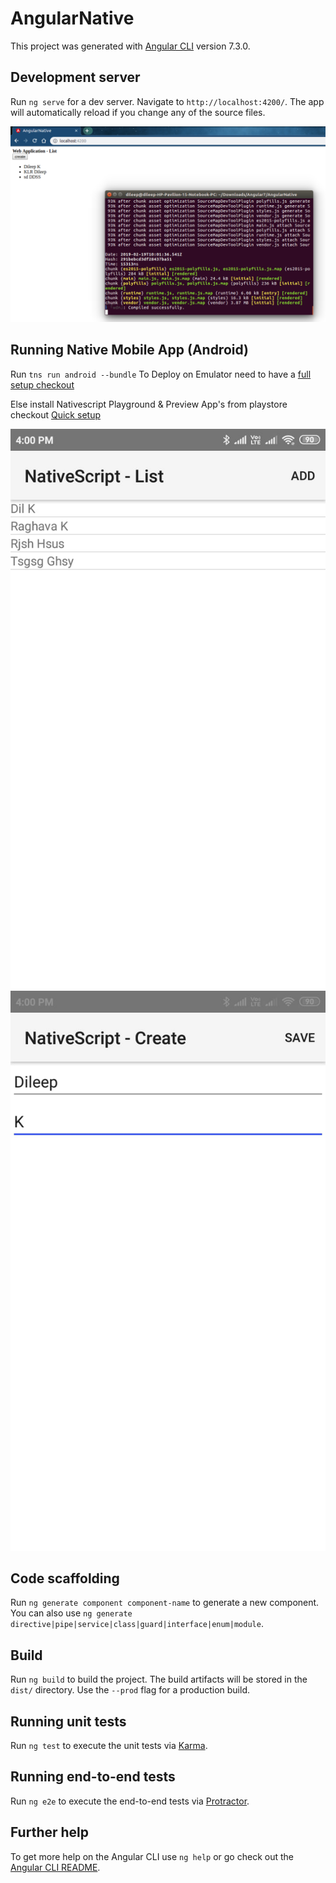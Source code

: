 # AngularNative

This project was generated with [Angular CLI](https://github.com/angular/angular-cli) version 7.3.0.

## Development server

Run `ng serve` for a dev server. Navigate to `http://localhost:4200/`. The app will automatically reload if you change any of the source files.

![alt text](./src/assets/NativeAngular_browser.png)

## Running Native Mobile App (Android)
Run `tns run android --bundle`
To Deploy on Emulator need to have a [full setup checkout](https://docs.nativescript.org/angular/start/cli-basics#full-setup-using-run)

Else install Nativescript Playground & Preview App's from playstore checkout [Quick setup](https://docs.nativescript.org/angular/start/cli-basics#quick-setup-using-preview)

![alt text](./src/assets/NativeAngular_Android_List.jpeg)
![alt text](./src/assets/NativeAngular_Android_Create.jpeg)

## Code scaffolding

Run `ng generate component component-name` to generate a new component. You can also use `ng generate directive|pipe|service|class|guard|interface|enum|module`.

## Build

Run `ng build` to build the project. The build artifacts will be stored in the `dist/` directory. Use the `--prod` flag for a production build.

## Running unit tests

Run `ng test` to execute the unit tests via [Karma](https://karma-runner.github.io).

## Running end-to-end tests

Run `ng e2e` to execute the end-to-end tests via [Protractor](http://www.protractortest.org/).

## Further help

To get more help on the Angular CLI use `ng help` or go check out the [Angular CLI README](https://github.com/angular/angular-cli/blob/master/README.md).


